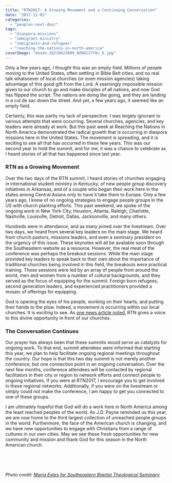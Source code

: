 ```yaml
---
title: "RTN2017: A Growing Movement and a Continuing Conversation"
date: "2017-11-02"
categories: 
  - "peoples-next-door"
tags: 
  - "diaspora-missions"
  - "immigrant-ministry"
  - "immigrants-and-refugees"
  - "reaching-the-nations-in-north-america"
coverImage: "daa3e-26210622089_8d98127f8c_b.jpg"
---
```


Only a few years ago, I thought this was an empty field. Millions of people moving to the United States, often settling in Bible Belt cities, and no real talk whatsoever of local churches (or even mission agencies) taking advantage of this good gift from the Lord. A seemingly impossible mission given to our church to go and make disciples of all nations, and now God has flipped the script. The nations are doing the going, and they are landing in a cul de sac down the street. And yet, a few years ago, it seemed like an empty field.

Certainly, this was partly my lack of perspective. I was largely ignorant to various attempts that were occurring. Several churches, agencies, and key leaders were already at work. But this past week at Reaching the Nations in North America demonstrated the radical growth that is occurring in diaspora missions here in the United States. The movement is spreading, and it is exciting to see all that has occurred in these few years. This was our second year to hold the summit, and for me, it was a chance to celebrate as I heard stories of all that has happened since last year.

### RTN as a Growing Movement

Over the two days of the RTN summit, I heard stories of churches engaging in international student ministry in Kentucky, of new people group discovery initiatives in Arkansas, and of a couple who began their work here in the states among Central Asians only to have it take them to Europe. Only a few years ago, I knew of no ongoing strategies to engage people groups in the US with church planting efforts. This past weekend, we spoke of the ongoing work in New York City, Houston, Atlanta, Raleigh, Charlotte, Nashville, Louisville, Detroit, Dallas, Jacksonville, and many others.

Hundreds were in attendance, and as many joined over the livestream. Over two days, we heard from several key leaders on the main stage. We heard from church pastors, missions leaders, and even a seminary president on the urgency of this issue. These keynotes will all be available soon through the Southeastern website as a resource. However, the real meat of the conference was perhaps the breakout sessions. While the main stage provided key leaders to speak back to their own about the importance of traditional churches being involved in this field, the breakouts were practical training. These sessions were led by an array of people from around the world, men and women from a number of cultural backgrounds, and they served as the focus of equipping for the summit. Foreign born refugees, second generation leaders, and experienced practitioners provided a mosaic of offerings for equipping.

God is opening the eyes of his people, working on their hearts, and putting their hands to the plow. Indeed, a movement is occurring within our local churches. It is exciting to see. As [one news article noted](http://bpnews.net/49816/migration-a-divine-opportunity-conf-speakers-say?utm_content=buffer4dca9&utm_medium=social&utm_source=twitter.com&utm_campaign=buffer), RTN gives a voice to this divine opportunity in front of our churches.

### The Conversation Continues

Our prayer has always been that these summits would serve as catalysts for ongoing work. To that end, summit attendees were informed that starting this year, we plan to help facilitate ongoing regional meetings throughout the country. Our hope is that this two day summit is not merely another conference, but one connection point in an ongoing conversation. Over the next few months, conference attendees will be contacted by regional facilitators in their city or region to network efforts and connect people to ongoing initiatives. If you were at RTN2017, I encourage you to get involved in these regional networks. Additionally, if you were on the livestream or simply could not make the conference, I am happy to get you connected to one of these groups.

I am ultimately hopeful that God will do a work here in North America among the least reached peoples of the world. As J.D. Payne reminded us this year, we are now home to the third largest collection of unreached people groups in the world. Furthermore, the face of the American church is changing, and we have new opportunities to engage with Christians from a range of cultures in our own cities. May we see these fresh opportunities for new community and mission and thank God for this season in the North American church.

 

 

_Photo credit: [Maria Estes for Southeastern Baptist Theological Seminary](https://www.flickr.com/photos/southeastern/26210622089/)._
